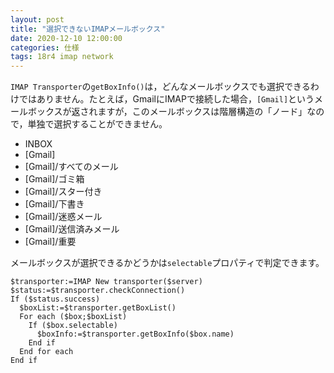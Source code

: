 ```yaml
---
layout: post
title: "選択できないIMAPメールボックス"
date: 2020-12-10 12:00:00
categories: 仕様
tags: 18r4 imap network
---
```


`IMAP Transporter`の`getBoxInfo()`は，どんなメールボックスでも選択できるわけではありません。たとえば，GmailにIMAPで接続した場合，`[Gmail]`というメールボックスが返されますが，このメールボックスは階層構造の「ノード」なので，単独で選択することができません。

* INBOX
* [Gmail]
* [Gmail]/すべてのメール
* [Gmail]/ゴミ箱
* [Gmail]/スター付き
* [Gmail]/下書き
* [Gmail]/迷惑メール
* [Gmail]/送信済みメール
* [Gmail]/重要

メールボックスが選択できるかどうかは`selectable`プロパティで判定できます。

```
$transporter:=IMAP New transporter($server)
$status:=$transporter.checkConnection()
If ($status.success)
  $boxList:=$transporter.getBoxList()
  For each ($box;$boxList)
    If ($box.selectable)
      $boxInfo:=$transporter.getBoxInfo($box.name)
    End if
  End for each
End if
```
